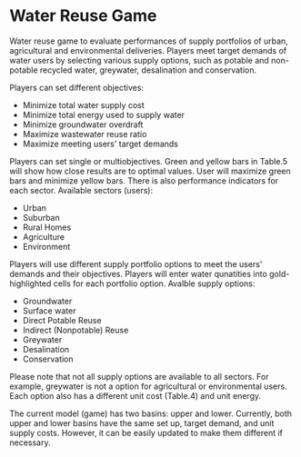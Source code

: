 # Water Reuse Game
Water reuse game to evaluate performances of supply portfolios of urban, agricultural and environmental deliveries. Players meet target demands of water users by selecting various supply options, such as potable and non-potable recycled water, greywater, desalination and conservation.

Players can set different objectives:
* Minimize total water supply cost
* Minimize total energy used to supply water
* Minimize groundwater overdraft
* Maximize wastewater reuse ratio
* Maximize meeting users' target demands
 
Players can set single or multiobjectives. Green and yellow bars in Table.5 will show how close results are to optimal values. User will maximize green bars and minimize yellow bars. There is also performance indicators for each sector. Available sectors (users):
* Urban
* Suburban
* Rural Homes
* Agriculture
* Environment
 
Players will use different supply portfolio options to meet the users' demands and their objectives. Players will enter water qunatities into gold-highlighted cells for each portfolio option. Avalble supply options:
* Groundwater
* Surface water
* Direct Potable Reuse
* Indirect (Nonpotable) Reuse
* Greywater
* Desalination
* Conservation
 
Please note that not all supply options are available to all sectors. For example, greywater is not a option for agricultural or environmental users. Each option also has a different unit cost (Table.4) and unit energy.

The current model (game) has two basins: upper and lower. Currently, both upper and lower basins have the same set up, target demand, and unit supply costs. However, it can be easily updated to make them different if necessary.
